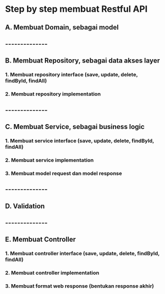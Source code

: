 # Step by step membuat Restful API
## A. Membuat Domain, sebagai model
## --------------
## B. Membuat Repository, sebagai data akses layer
### 1. Membuat repository interface (save, update, delete, findById, findAll)
### 2. Membuat repository implementation
## --------------
## C. Membuat Service, sebagai business logic
### 1. Membuat service interface (save, update, delete, findById, findAll)
### 2. Membuat service implementation
### 3. Membuat model request dan model response

## --------------
## D. Validation
## --------------
## E. Membuat Controller
### 1. Membuat controller interface (save, update, delete, findById, findAll)
### 2. Membuat controller implementation
### 3. Membuat format web response (bentukan response akhir)
